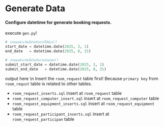 # Generate Data
#### Configure datetime for generate booking requests.
execute `gen.py`!
```python
# กำหนดช่วงวันที่สำหรับการใช้ห้อง!!
start_date = datetime.date(2025, 3, 1)
end_date   = datetime.date(2025, 8, 31)

# กำหนดช่วงวันที่สำหรับการส่งคำขอ!!
submit_start_date = datetime.date(2025, 3, 1)
submit_end_date   = datetime.date(2025, 8, 31)
```
output here \n
Insert the `room_request` table first! Because `primary key` from `room_requst` table is related to other tables.
- `room_request_inserts.sql` insert at `room_request` table
- `room_request_computer_insert.sql` insert at `room_request_computer` table
- `room_request_equipment_inserts.sql` insert at `room_request_equipment` table
- `room_request_participant_inserts.sql` insert at `room_request_participan` table
